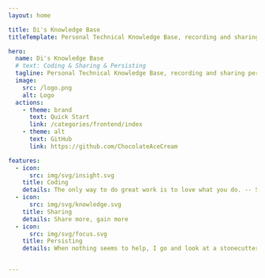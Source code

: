 ```yaml
---
layout: home

title: Di's Knowledge Base
titleTemplate: Personal Technical Knowledge Base, recording and sharing personal fragmented, structured, and systematic technical knowledge content

hero:
  name: Di's Knowledge Base
  # text: Coding & Sharing & Persisting
  tagline: Personal Technical Knowledge Base, recording and sharing personal fragmented, structured, and systematic technical knowledge content
  image:
    src: /logo.png
    alt: Logo
  actions:
    - theme: brand
      text: Quick Start
      link: /categories/frontend/index
    - theme: alt
      text: GitHub
      link: https://github.com/ChocolateAceCream

features:
  - icon:
      src: img/svg/insight.svg
    title: Coding
    details: The only way to do great work is to love what you do. -- Steve Jobs
  - icon:
      src: img/svg/knowledge.svg
    title: Sharing
    details: Share more, gain more
  - icon:
      src: img/svg/focus.svg
    title: Persisting
    details: When nothing seems to help, I go and look at a stonecutter hammering away at his rock perhaps a hundred times without as much as a crack showing in it. Yet at the hundred and first blow it will split in two, and I know it was not that blow that did it, but all that had gone before. -- Jacob Riis


---
```

